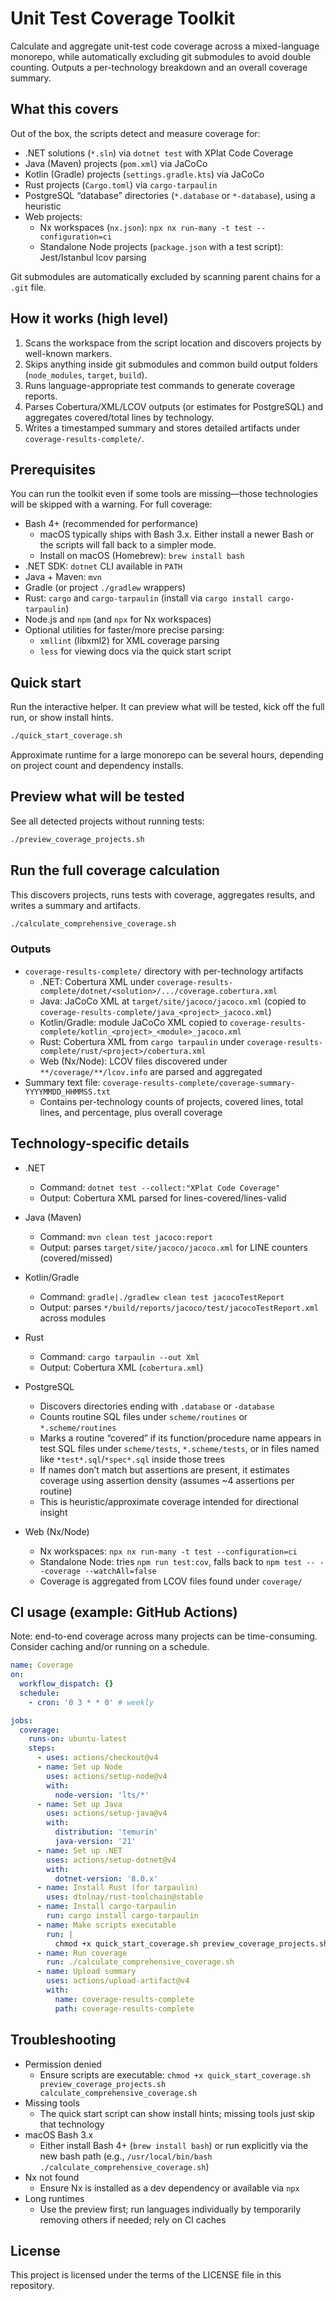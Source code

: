 # Unit Test Coverage Toolkit

Calculate and aggregate unit-test code coverage across a mixed-language monorepo, while automatically excluding git submodules to avoid double counting. Outputs a per-technology breakdown and an overall coverage summary.

## What this covers

Out of the box, the scripts detect and measure coverage for:

- .NET solutions (`*.sln`) via `dotnet test` with XPlat Code Coverage
- Java (Maven) projects (`pom.xml`) via JaCoCo
- Kotlin (Gradle) projects (`settings.gradle.kts`) via JaCoCo
- Rust projects (`Cargo.toml`) via `cargo-tarpaulin`
- PostgreSQL “database” directories (`*.database` or `*-database`), using a heuristic
- Web projects:
  - Nx workspaces (`nx.json`): `npx nx run-many -t test --configuration=ci`
  - Standalone Node projects (`package.json` with a test script): Jest/Istanbul lcov parsing

Git submodules are automatically excluded by scanning parent chains for a `.git` file.

## How it works (high level)

1. Scans the workspace from the script location and discovers projects by well-known markers.
2. Skips anything inside git submodules and common build output folders (`node_modules`, `target`, `build`).
3. Runs language-appropriate test commands to generate coverage reports.
4. Parses Cobertura/XML/LCOV outputs (or estimates for PostgreSQL) and aggregates covered/total lines by technology.
5. Writes a timestamped summary and stores detailed artifacts under `coverage-results-complete/`.

## Prerequisites

You can run the toolkit even if some tools are missing—those technologies will be skipped with a warning. For full coverage:

- Bash 4+ (recommended for performance)
  - macOS typically ships with Bash 3.x. Either install a newer Bash or the scripts will fall back to a simpler mode.
  - Install on macOS (Homebrew): `brew install bash`
- .NET SDK: `dotnet` CLI available in `PATH`
- Java + Maven: `mvn`
- Gradle (or project `./gradlew` wrappers)
- Rust: `cargo` and `cargo-tarpaulin` (install via `cargo install cargo-tarpaulin`)
- Node.js and `npm` (and `npx` for Nx workspaces)
- Optional utilities for faster/more precise parsing:
  - `xmllint` (libxml2) for XML coverage parsing
  - `less` for viewing docs via the quick start script

## Quick start

Run the interactive helper. It can preview what will be tested, kick off the full run, or show install hints.

```bash
./quick_start_coverage.sh
```

Approximate runtime for a large monorepo can be several hours, depending on project count and dependency installs.

## Preview what will be tested

See all detected projects without running tests:

```bash
./preview_coverage_projects.sh
```

## Run the full coverage calculation

This discovers projects, runs tests with coverage, aggregates results, and writes a summary and artifacts.

```bash
./calculate_comprehensive_coverage.sh
```

### Outputs

- `coverage-results-complete/` directory with per-technology artifacts
  - .NET: Cobertura XML under `coverage-results-complete/dotnet/<solution>/.../coverage.cobertura.xml`
  - Java: JaCoCo XML at `target/site/jacoco/jacoco.xml` (copied to `coverage-results-complete/java_<project>_jacoco.xml`)
  - Kotlin/Gradle: module JaCoCo XML copied to `coverage-results-complete/kotlin_<project>_<module>_jacoco.xml`
  - Rust: Cobertura XML from `cargo tarpaulin` under `coverage-results-complete/rust/<project>/cobertura.xml`
  - Web (Nx/Node): LCOV files discovered under `**/coverage/**/lcov.info` are parsed and aggregated
- Summary text file: `coverage-results-complete/coverage-summary-YYYYMMDD_HHMMSS.txt`
  - Contains per-technology counts of projects, covered lines, total lines, and percentage, plus overall coverage

## Technology-specific details

- .NET
  - Command: `dotnet test --collect:"XPlat Code Coverage"`
  - Output: Cobertura XML parsed for lines-covered/lines-valid

- Java (Maven)
  - Command: `mvn clean test jacoco:report`
  - Output: parses `target/site/jacoco/jacoco.xml` for LINE counters (covered/missed)

- Kotlin/Gradle
  - Command: `gradle|./gradlew clean test jacocoTestReport`
  - Output: parses `*/build/reports/jacoco/test/jacocoTestReport.xml` across modules

- Rust
  - Command: `cargo tarpaulin --out Xml`
  - Output: Cobertura XML (`cobertura.xml`)

- PostgreSQL
  - Discovers directories ending with `.database` or `-database`
  - Counts routine SQL files under `scheme/routines` or `*.scheme/routines`
  - Marks a routine “covered” if its function/procedure name appears in test SQL files under `scheme/tests`, `*.scheme/tests`, or in files named like `*test*.sql`/`*spec*.sql` inside those trees
  - If names don’t match but assertions are present, it estimates coverage using assertion density (assumes ~4 assertions per routine)
  - This is heuristic/approximate coverage intended for directional insight

- Web (Nx/Node)
  - Nx workspaces: `npx nx run-many -t test --configuration=ci`
  - Standalone Node: tries `npm run test:cov`, falls back to `npm test -- --coverage --watchAll=false`
  - Coverage is aggregated from LCOV files found under `coverage/`

## CI usage (example: GitHub Actions)

Note: end-to-end coverage across many projects can be time-consuming. Consider caching and/or running on a schedule.

```yaml
name: Coverage
on:
  workflow_dispatch: {}
  schedule:
    - cron: '0 3 * * 0' # weekly

jobs:
  coverage:
    runs-on: ubuntu-latest
    steps:
      - uses: actions/checkout@v4
      - name: Set up Node
        uses: actions/setup-node@v4
        with:
          node-version: 'lts/*'
      - name: Set up Java
        uses: actions/setup-java@v4
        with:
          distribution: 'temurin'
          java-version: '21'
      - name: Set up .NET
        uses: actions/setup-dotnet@v4
        with:
          dotnet-version: '8.0.x'
      - name: Install Rust (for tarpaulin)
        uses: dtolnay/rust-toolchain@stable
      - name: Install cargo-tarpaulin
        run: cargo install cargo-tarpaulin
      - name: Make scripts executable
        run: |
          chmod +x quick_start_coverage.sh preview_coverage_projects.sh calculate_comprehensive_coverage.sh
      - name: Run coverage
        run: ./calculate_comprehensive_coverage.sh
      - name: Upload summary
        uses: actions/upload-artifact@v4
        with:
          name: coverage-results-complete
          path: coverage-results-complete
```

## Troubleshooting

- Permission denied
	- Ensure scripts are executable: `chmod +x quick_start_coverage.sh preview_coverage_projects.sh calculate_comprehensive_coverage.sh`
- Missing tools
	- The quick start script can show install hints; missing tools just skip that technology
- macOS Bash 3.x
	- Either install Bash 4+ (`brew install bash`) or run explicitly via the new bash path (e.g., `/usr/local/bin/bash ./calculate_comprehensive_coverage.sh`)
- Nx not found
	- Ensure Nx is installed as a dev dependency or available via `npx`
- Long runtimes
	- Use the preview first; run languages individually by temporarily removing others if needed; rely on CI caches

## License

This project is licensed under the terms of the LICENSE file in this repository.

